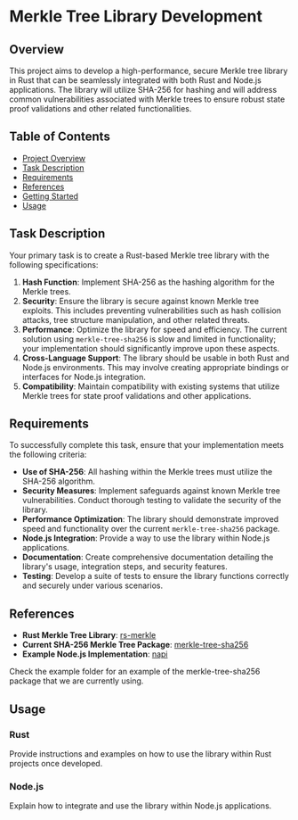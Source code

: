 # Merkle Tree Library Development

## Overview

This project aims to develop a high-performance, secure Merkle tree library in Rust that can be seamlessly integrated with both Rust and Node.js applications.
The library will utilize SHA-256 for hashing and will address common vulnerabilities associated with Merkle trees to ensure robust state proof validations and other related functionalities.

## Table of Contents

- [Project Overview](#project-overview)
- [Task Description](#task-description)
- [Requirements](#requirements)
- [References](#references)
- [Getting Started](#getting-started)
- [Usage](#usage)

## Task Description

Your primary task is to create a Rust-based Merkle tree library with the following specifications:

1. **Hash Function**: Implement SHA-256 as the hashing algorithm for the Merkle trees.
2. **Security**: Ensure the library is secure against known Merkle tree exploits. This includes preventing vulnerabilities such as hash collision attacks, tree structure manipulation, and other related threats.
3. **Performance**: Optimize the library for speed and efficiency. The current solution using `merkle-tree-sha256` is slow and limited in functionality; your implementation should significantly improve upon these aspects.
4. **Cross-Language Support**: The library should be usable in both Rust and Node.js environments. This may involve creating appropriate bindings or interfaces for Node.js integration.
5. **Compatibility**: Maintain compatibility with existing systems that utilize Merkle trees for state proof validations and other applications.

## Requirements

To successfully complete this task, ensure that your implementation meets the following criteria:

- **Use of SHA-256**: All hashing within the Merkle trees must utilize the SHA-256 algorithm.
- **Security Measures**: Implement safeguards against known Merkle tree vulnerabilities. Conduct thorough testing to validate the security of the library.
- **Performance Optimization**: The library should demonstrate improved speed and functionality over the current `merkle-tree-sha256` package.
- **Node.js Integration**: Provide a way to use the library within Node.js applications.
- **Documentation**: Create comprehensive documentation detailing the library's usage, integration steps, and security features.
- **Testing**: Develop a suite of tests to ensure the library functions correctly and securely under various scenarios.

## References

- **Rust Merkle Tree Library**: [rs-merkle](https://github.com/antouhou/rs-merkle)
- **Current SHA-256 Merkle Tree Package**: [merkle-tree-sha256](https://github.com/btc-vision/merkle-tree-sha256)
- **Example Node.js Implementation**: [napi](https://napi.rs/)

Check the example folder for an example of the merkle-tree-sha256 package that we are currently using.

## Usage

### Rust

Provide instructions and examples on how to use the library within Rust projects once developed.

### Node.js

Explain how to integrate and use the library within Node.js applications.
